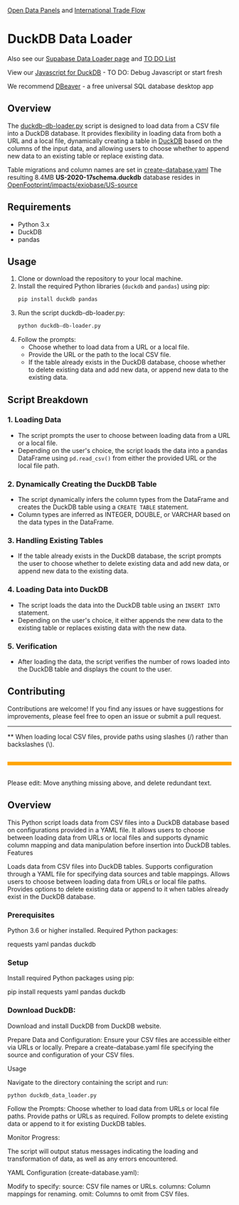 [Open Data Panels](../../../) and [International Trade Flow](../../../../useeio.js/footprint/)

# DuckDB Data Loader

Also see our [Supabase Data Loader page](../../sql/supabase) and [TO DO List](../../../impacts/)

View our [Javascript for DuckDB](tables.html) - TO DO: Debug Javascript or start fresh

We recommend [DBeaver](https://dbeaver.io/) - a free universal SQL database desktop app

## Overview
The <!-- Loren couldn't find load_data.py, so he's guessing duckdb-db-loader.py is the new name. -->[duckdb-db-loader.py](https://github.com/ModelEarth/OpenFootprint/blob/main/prep/sql/duckdb/duckdb-db-loader.py)  script is designed to load data from a CSV file into a DuckDB database. It provides flexibility in loading data from both a URL and a local file, dynamically creating a table in [DuckDB](https://duckdb.org/docs/api/r.html) based on the columns of the input data, and allowing users to choose whether to append new data to an existing table or replace existing data.

Table migrations and column names are set in [create-database.yaml](https://github.com/ModelEarth/OpenFootprint/blob/main/impacts/exiobase/US-source/create-database.yaml)
The resulting 8.4MB **US-2020-17schema.duckdb** database resides in [OpenFootprint/impacts/exiobase/US-source](https://github.com/ModelEarth/OpenFootprint/tree/main/impacts/exiobase/US-source)

## Requirements
- Python 3.x
- DuckDB
- pandas

## Usage
1. Clone or download the repository to your local machine.
2. Install the required Python libraries (`duckdb` and `pandas`) using pip:
   ```sh
   pip install duckdb pandas
   ```
3. Run the script duckdb-db-loader.py:
   ```sh
   python duckdb-db-loader.py
   ```
4. Follow the prompts:
   - Choose whether to load data from a URL or a local file.
   - Provide the URL or the path to the local CSV file.
   - If the table already exists in the DuckDB database, choose whether to delete existing data and add new data, or append new data to the existing data.

## Script Breakdown

### 1. Loading Data
- The script prompts the user to choose between loading data from a URL or a local file.
- Depending on the user's choice, the script loads the data into a pandas DataFrame using `pd.read_csv()` from either the provided URL or the local file path.

### 2. Dynamically Creating the DuckDB Table
- The script dynamically infers the column types from the DataFrame and creates the DuckDB table using a `CREATE TABLE` statement.
- Column types are inferred as INTEGER, DOUBLE, or VARCHAR based on the data types in the DataFrame.

### 3. Handling Existing Tables
- If the table already exists in the DuckDB database, the script prompts the user to choose whether to delete existing data and add new data, or append new data to the existing data.

### 4. Loading Data into DuckDB
- The script loads the data into the DuckDB table using an `INSERT INTO` statement.
- Depending on the user's choice, it either appends the new data to the existing table or replaces existing data with the new data.

### 5. Verification
- After loading the data, the script verifies the number of rows loaded into the DuckDB table and displays the count to the user.

## Contributing
Contributions are welcome! If you find any issues or have suggestions for improvements, please feel free to open an issue or submit a pull request.

---

** When loading local CSV files, provide paths using slashes (/) rather than backslashes (\\).


<br>
<div style="height:8px; background-color:orange"></div>
<br>

Please edit: Move anything missing above, and delete redundant text.

## Overview

This Python script loads data from CSV files into a DuckDB database based on configurations provided in a YAML file. It allows users to choose between loading data from URLs or local files and supports dynamic column mapping and data manipulation before insertion into DuckDB tables.
Features

Loads data from CSV files into DuckDB tables.
Supports configuration through a YAML file for specifying data sources and table mappings.
Allows users to choose between loading data from URLs or local file paths.
Provides options to delete existing data or append to it when tables already exist in the DuckDB database.

### Prerequisites

Python 3.6 or higher installed.
Required Python packages:

requests
yaml
pandas
duckdb

### Setup

Install required Python packages using pip:

   pip install requests yaml pandas duckdb


### Download DuckDB:

Download and install DuckDB from DuckDB website.

Prepare Data and Configuration:
Ensure your CSV files are accessible either via URLs or locally.
Prepare a create-database.yaml file specifying the source and configuration of your CSV files.

Usage

Navigate to the directory containing the script and run:

    python duckdb_data_loader.py

Follow the Prompts:
Choose whether to load data from URLs or local file paths.
Provide paths or URLs as required.
Follow prompts to delete existing data or append to it for existing DuckDB tables.

Monitor Progress:

The script will output status messages indicating the loading and transformation of data, as well as any errors encountered.

YAML Configuration (create-database.yaml):

Modify to specify:
source: CSV file names or URLs.
columns: Column mappings for renaming.
omit: Columns to omit from CSV files.

